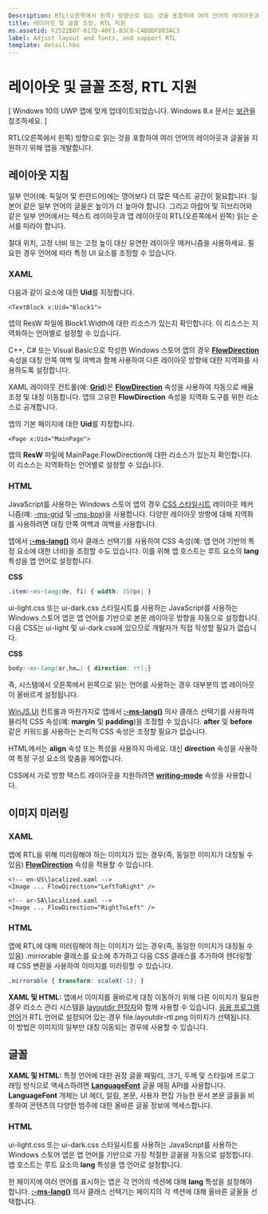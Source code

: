 ```yaml
---
Description: RTL(오른쪽에서 왼쪽) 방향으로 읽는 것을 포함하여 여러 언어의 레이아웃과 글꼴을 지원하기 위해 앱을 개발합니다.
title: 레이아웃 및 글꼴 조정, RTL 지원
ms.assetid: F2522B07-017D-40F1-B3C8-C4D0DFD03AC3
label: Adjust layout and fonts, and support RTL
template: detail.hbs
---
```


# 레이아웃 및 글꼴 조정, RTL 지원


\[ Windows 10의 UWP 앱에 맞게 업데이트되었습니다. Windows 8.x 문서는 [보관](http://go.microsoft.com/fwlink/p/?linkid=619132)을 참조하세요. \]


RTL(오른쪽에서 왼쪽) 방향으로 읽는 것을 포함하여 여러 언어의 레이아웃과 글꼴을 지원하기 위해 앱을 개발합니다.

## <span id="Layout_guidelines"> </span> <span id="layout_guidelines"> </span> <span id="LAYOUT_GUIDELINES"> </span>레이아웃 지침


일부 언어(예: 독일어 및 핀란드어)에는 영어보다 더 많은 텍스트 공간이 필요합니다. 일본어 같은 일부 언어의 글꼴은 높이가 더 높아야 합니다. 그리고 아랍어 및 히브리어와 같은 일부 언어에서는 텍스트 레이아웃과 앱 레이아웃이 RTL(오른쪽에서 왼쪽) 읽는 순서를 따라야 합니다.

절대 위치, 고정 너비 또는 고정 높이 대신 유연한 레이아웃 메커니즘을 사용하세요. 필요한 경우 언어에 따라 특정 UI 요소를 조정할 수 있습니다.

### <span id="XAML"> </span> <span id="xaml"> </span>XAML

다음과 같이 요소에 대한 **Uid**를 지정합니다.

```XAML
<TextBlock x:Uid="Block1">
```

앱의 ResW 파일에 Block1.Width에 대한 리소스가 있는지 확인합니다. 이 리소스는 지역화하는 언어별로 설정할 수 있습니다.

C++, C\# 또는 Visual Basic으로 작성한 Windows 스토어 앱의 경우 [**FlowDirection**](https://msdn.microsoft.com/library/windows/apps/br208716) 속성을 대칭 안쪽 여백 및 여백과 함께 사용하여 다른 레이아웃 방향에 대한 지역화를 사용하도록 설정합니다.

XAML 레이아웃 컨트롤(예: [**Grid**](https://msdn.microsoft.com/library/windows/apps/br242704))은 [**FlowDirection**](https://msdn.microsoft.com/library/windows/apps/br208716) 속성을 사용하여 자동으로 배율 조정 및 대칭 이동합니다. 앱의 고유한 **FlowDirection** 속성을 지역화 도구를 위한 리소스로 공개합니다.

앱의 기본 페이지에 대한 **Uid**를 지정합니다.

```XAML
<Page x:Uid="MainPage">
```

앱의 **ResW** 파일에 MainPage.FlowDirection에 대한 리소스가 있는지 확인합니다. 이 리소스는 지역화하는 언어별로 설정할 수 있습니다.

### <span id="HTML"> </span> <span id="html"> </span>HTML

JavaScript를 사용하는 Windows 스토어 앱의 경우 [CSS 스타일시트](https://msdn.microsoft.com/library/ms531209) 레이아웃 메커니즘(예: [-ms-grid](https://msdn.microsoft.com/en-us/library/windows/apps/hh465453.aspx#g_section) 및 [–ms-box](https://msdn.microsoft.com/en-us/library/windows/apps/hh465453.aspx#f_section))을 사용합니다. 다양한 레이아웃 방향에 대해 지역화를 사용하려면 대칭 안쪽 여백과 여백을 사용합니다.

앱에서 [**:-ms-lang()**](https://msdn.microsoft.com/library/cc848867) 의사 클래스 선택기를 사용하여 CSS 속성(예: 앱 언어 기반의 특정 요소에 대한 너비)을 조정할 수도 있습니다. 이를 위해 앱 호스트는 루트 요소의 **lang** 특성을 앱 언어로 설정합니다.

**CSS**
```CSS
.item:-ms-lang(de, fi) { width: 350px; }
```

ui-light.css 또는 ui-dark.css 스타일시트를 사용하는 JavaScript를 사용하는 Windows 스토어 앱은 앱 언어를 기반으로 본문 레이아웃 방향을 자동으로 설정합니다. 다음 CSS는 ui-light 및 ui-dark.css에 있으므로 개발자가 직접 작성할 필요가 없습니다.

**CSS**
```CSS
body:-ms-lang(ar,he…) { direction: rtl;}
```

즉, 시스템에서 오른쪽에서 왼쪽으로 읽는 언어를 사용하는 경우 대부분의 앱 레이아웃이 올바르게 설정됩니다.

[WinJS.UI](https://msdn.microsoft.com/library/windows/apps/br229782) 컨트롤과 마찬가지로 앱에서 [**:-ms-lang()**](https://msdn.microsoft.com/library/cc848867) 의사 클래스 선택기를 사용하여 물리적 CSS 속성(예: **margin** 및 **padding**)을 조정할 수 있습니다. **after** 및 **before** 같은 키워드를 사용하는 논리적 CSS 속성은 조정할 필요가 없습니다.

HTML에서는 **align** 속성 또는 특성을 사용하지 마세요. 대신 **direction** 속성을 사용하여 특정 구성 요소의 맞춤을 제어합니다.

CSS에서 가로 방향 텍스트 레이아웃을 지원하려면 [**writing-mode**](https://msdn.microsoft.com/library/ms531187) 속성을 사용합니다.

## <span id="Mirroring_images"> </span> <span id="mirroring_images"> </span> <span id="MIRRORING_IMAGES"> </span>이미지 미러링


### <span id="XAML"> </span> <span id="xaml"> </span>XAML

앱에 RTL을 위해 미러링해야 하는 이미지가 있는 경우(즉, 동일한 이미지가 대칭될 수 있음) [**FlowDirection**](https://msdn.microsoft.com/library/windows/apps/br208716) 속성을 적용할 수 있습니다.

```XAML
<!-- en-US\localized.xaml -->
<Image ... FlowDirection="LeftToRight" />

<!-- ar-SA\localized.xaml -->
<Image ... FlowDirection="RightToLeft" />
```

### <span id="HTML"> </span> <span id="html"> </span>HTML

앱에 RTL에 대해 미러링해야 하는 이미지가 있는 경우(즉, 동일한 이미지가 대칭될 수 있음) .mirrorable 클래스를 요소에 추가하고 다음 CSS 클래스를 추가하여 렌더링할 때 CSS 변환을 사용하여 이미지를 미러링할 수 있습니다.

```CSS
.mirrorable { transform: scaleX(-1); }
```

**XAML 및 HTML:** 앱에서 이미지를 올바르게 대칭 이동하기 위해 다른 이미지가 필요한 경우 리소스 관리 시스템을 [layoutdir 한정자](https://msdn.microsoft.com/library/windows/apps/xaml/hh965324)와 함께 사용할 수 있습니다. [응용 프로그램 언어](manage-language-and-region.md)가 RTL 언어로 설정되어 있는 경우 file.layoutdir-rtl.png 이미지가 선택됩니다. 이 방법은 이미지의 일부만 대칭 이동되는 경우에 사용할 수 있습니다.

## <span id="Fonts"> </span> <span id="fonts"> </span> <span id="FONTS"> </span>글꼴


**XAML 및 HTML:** 특정 언어에 대한 권장 글꼴 패밀리, 크기, 두께 및 스타일에 프로그래밍 방식으로 액세스하려면 [**LanguageFont**](https://msdn.microsoft.com/library/windows/apps/br206864) 글꼴 매핑 API를 사용합니다. **LanguageFont** 개체는 UI 헤더, 알림, 본문, 사용자 편집 가능한 문서 본문 글꼴을 비롯하여 콘텐츠의 다양한 범주에 대한 올바른 글꼴 정보에 액세스합니다.

### <span id="HTML"> </span> <span id="html"> </span>HTML

ui-light.css 또는 ui-dark.css 스타일시트를 사용하는 JavaScript를 사용하는 Windows 스토어 앱은 앱 언어를 기반으로 가장 적절한 글꼴을 자동으로 설정합니다. 앱 호스트는 루트 요소의 **lang** 특성을 앱 언어로 설정합니다.

한 페이지에 여러 언어를 표시하는 앱은 각 언어의 섹션에 대해 **lang** 특성을 설정해야 합니다. [
            **:-ms-lang()**](https://msdn.microsoft.com/library/cc848867) 의사 클래스 선택기는 페이지의 각 섹션에 대해 올바른 글꼴을 선택합니다.

 

 





<!--HONumber=Mar16_HO4-->


